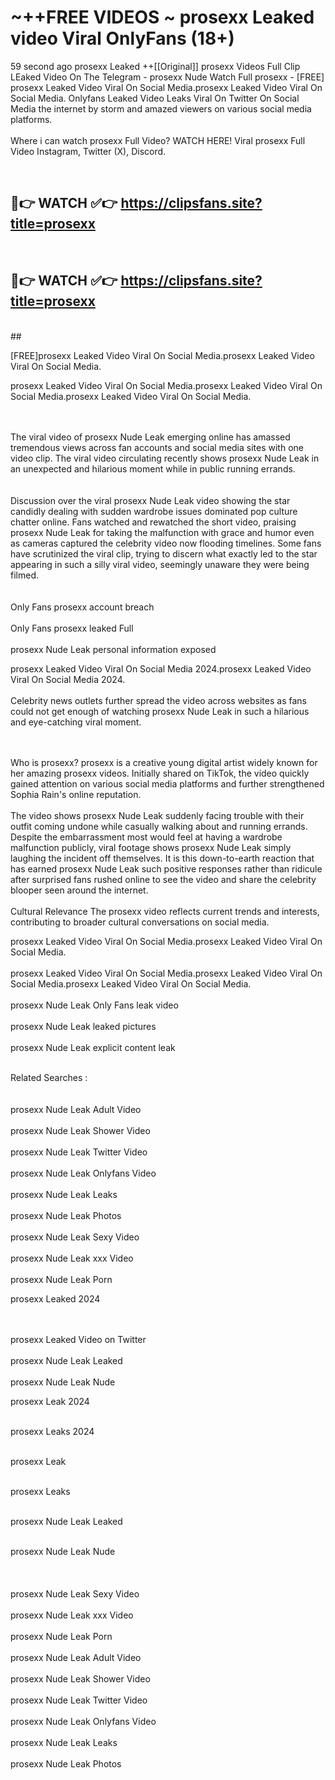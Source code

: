 # ~++FREE VIDEOS ~ prosexx Leaked video Viral OnlyFans (18+)<br>


59 second ago prosexx Leaked ++[[Original]] prosexx Videos Full Clip LEaked Video On The Telegram  - prosexx Nude  Watch Full prosexx - [FREE] prosexx Leaked Video Viral On Social Media.prosexx Leaked Video Viral On Social Media.   Onlyfans Leaked Video Leaks Viral On Twitter On Social Media the internet by storm and amazed viewers on various social media platforms. <br><br>
Where i can watch prosexx Full Video? WATCH HERE! Viral prosexx Full Video Instagram, Twitter (X), Discord. <br>


 <br>

##  🔴👉 WATCH ✅👉  <a href="https://clipsfans.site?title=prosexx&ref=git">https://clipsfans.site?title=prosexx</a> <br>
  <br>

##  🔴👉 WATCH ✅👉  <a href="https://clipsfans.site?title=prosexx&ref=git">https://clipsfans.site?title=prosexx</a> <br>
  <br>
  ##



[FREE]prosexx Leaked Video Viral On Social Media.prosexx Leaked Video Viral On Social Media. <br>

prosexx Leaked Video Viral On Social Media.prosexx Leaked Video Viral On Social Media.prosexx Leaked Video Viral On Social Media. <br>


  <br>

  <br>
The viral video of prosexx Nude Leak emerging online has amassed tremendous views across fan accounts and social media sites with one video clip. The viral video circulating recently shows prosexx Nude Leak in an unexpected and hilarious moment while in public running errands.<br>
<br>


<br>
Discussion over the viral prosexx Nude Leak video showing the star candidly dealing with sudden wardrobe issues dominated pop culture chatter online. Fans watched and rewatched the short video, praising prosexx Nude Leak for taking the malfunction with grace and humor even as cameras captured the celebrity video now flooding timelines. Some fans have scrutinized the viral clip, trying to discern what exactly led to the star appearing in such a silly viral video, seemingly unaware they were being filmed.<br>
<br>
<br> 
Only Fans prosexx account breach<br>
<br>
Only Fans prosexx leaked Full <br>
<br>
prosexx Nude Leak personal information exposed<br>

prosexx Leaked Video Viral On Social Media 2024.prosexx Leaked Video Viral On Social Media 2024. <br>
<br>
Celebrity news outlets further spread the video across websites as fans could not get enough of watching prosexx Nude Leak in such a hilarious and eye-catching viral moment.<br>
<br>

<br>
Who is prosexx? prosexx is a creative young digital artist widely known for her amazing prosexx videos. Initially shared on TikTok, the video quickly gained attention on various social media platforms and further strengthened Sophia Rain's online reputation.<br>
<br>
The video shows prosexx Nude Leak suddenly facing trouble with their outfit coming undone while casually walking about and running errands. Despite the embarrassment most would feel at having a wardrobe malfunction publicly, viral footage shows prosexx Nude Leak simply laughing the incident off themselves. It is this down-to-earth reaction that has earned prosexx Nude Leak such positive responses rather than ridicule after surprised fans rushed online to see the video and share the celebrity blooper seen around the internet.<br>
<br>
Cultural Relevance The prosexx video reflects current trends and interests, contributing to broader cultural conversations on social media.<br>

prosexx Leaked Video Viral On Social Media.prosexx Leaked Video Viral On Social Media.<br>
<br>
prosexx Leaked Video Viral On Social Media.prosexx Leaked Video Viral On Social Media.prosexx Leaked Video Viral On Social Media.<br>
<br>
prosexx Nude Leak Only Fans leak video<br>
<br>
prosexx Nude Leak leaked pictures<br>
<br>
prosexx Nude Leak explicit content leak<br>


<br>
Related Searches :<br>
<br>

<br>
prosexx Nude Leak Adult Video<br>
<br>
prosexx Nude Leak Shower Video<br>
<br>
prosexx Nude Leak Twitter Video<br>
<br>
prosexx Nude Leak Onlyfans Video<br>
<br>
prosexx Nude Leak Leaks<br>
<br>
prosexx Nude Leak Photos<br>

<br>
prosexx Nude Leak Sexy Video<br>
<br>
prosexx Nude Leak xxx Video<br>
<br>
prosexx Nude Leak Porn<br>

prosexx  Leaked 2024 <br> <br>
<br>

prosexx Leaked Video on Twitter <br>
<br>
prosexx Nude Leak Leaked<br>
<br>
prosexx Nude Leak Nude<br>


prosexx  Leak 2024 <br> <br>



prosexx  Leaks 2024 <br> <br>



 
prosexx  Leak<br> <br>



prosexx  Leaks<br> <br>


prosexx Nude Leak Leaked<br> <br>

prosexx Nude Leak Nude<br> <br>
<br> <br>
prosexx Nude Leak Sexy Video
<br> <br>
prosexx Nude Leak xxx Video
<br> <br>
prosexx Nude Leak Porn
<br> <br>
prosexx Nude Leak Adult Video
<br> <br>
prosexx Nude Leak Shower Video
<br> <br>
prosexx Nude Leak Twitter Video
<br> <br>
prosexx Nude Leak Onlyfans Video
<br> <br>
prosexx Nude Leak Leaks
<br> <br>
prosexx Nude Leak Photos






</p>




 



</p>










